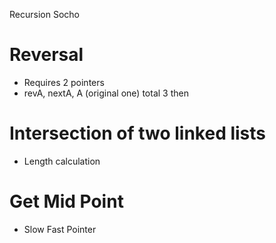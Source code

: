 Recursion Socho

# Reversal
- Requires 2 pointers
- revA, nextA, A (original one) total 3 then

# Intersection of two linked lists
- Length calculation

# Get Mid Point
- Slow Fast Pointer

